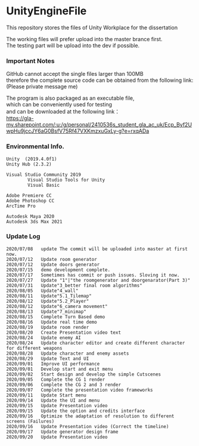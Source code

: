 # UnityEngineFile                
This repository stores the files of Unity Workplace for the dissertation
    
The working files will prefer upload into the master brance first.  
The testing part will be upload into the dev if possible.


### Important Notes
GitHub cannot accept the single files larger than 100MB   
therefore the complete source code can be obtained from the following link:
(Please private message me)


The program is also packaged as an executable file,   
which can be conveniently used for testing   
and can be downloaded at the following link：  
https://gla-my.sharepoint.com/:u:/g/personal/2410536s_student_gla_ac_uk/Ecp_Byf2UwpHu9jccJY6aG0BsfV75Rf47VXKmzxuGxLy-g?e=rxqADa

### Environmental Info.  
    Unity  (2019.4.0f1) 
    Unity Hub (2.3.2)   
    
    Visual Studio Community 2019   
            Visual Studio Tools for Unity   
            Visual Basic   
    
    Adobe Premiere CC
    Adobe Photoshop CC  
    ArcTime Pro
    
    Autodesk Maya 2020  
    Autodesk 3ds Max 2021  



### Update Log  
    2020/07/08   update The commit will be uploaded into master at first now.  
    2020/07/12   Update room generator
    2020/07/12   Update doors generator
    2020/07/15   demo development complete.     
    2020/07/17   Sometimes has commit or push issues. Sloving it now.    
    2020/07/27   Update "1"|"the roomgenerator and doorgenarator(Part 3)"   
    2020/07/31   Update"3_better final room algorithms"   
    2020/08/05   Update"4_wall"   
    2020/08/11   Update"5.1_Tilemap" 
    2020/08/12   Update"5.2_Player"  
    2020/08/12   Update"6_camera movement"  
    2020/08/13   Update"7_minimap"
    2020/08/15   Complete Turn Based demo  
    2020/08/16   Update real time demo  
    2020/08/19   Update room render  
    2020/08/20   Create Presentation video text
    2020/08/24   Update enemy AI  
    2020/08/24   Update character editor and create different character for different weapons  
    2020/08/28   Update character and enemy assets   
    2020/08/29   Update Text and UI   
    2020/09/01   Improve UI performance   
    2020/09/01   Develop start and exit menu   
    2020/09/02   Start design and develop the simple Cutscenes   
    2020/09/05   Complete the CG 1 render
    2020/09/06   Complete the CG 2 and 3 render
    2020/09/07   Complete the presentation video frameworks
    2020/09/11   Update Start menu
    2020/09/14   Update the UI and menu
    2020/09/15   Update Presentation video
    2020/09/15   Update the option and credits interface
    2020/09/16   Optimize the adaptation of resolution to different screens (Failures)
    2020/09/16   Update Presentation video (Correct the timeline)
    2020/09/17   Update generator design frame
    2020/09/20   Update Presentation video 
